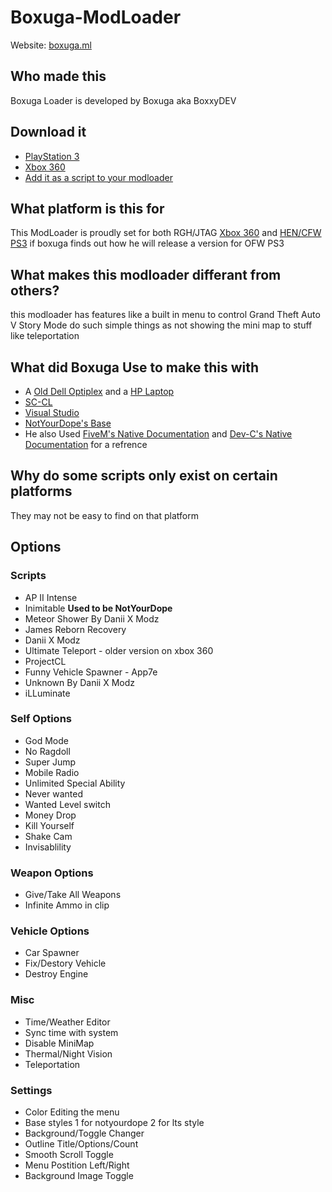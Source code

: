 # Boxuga-ModLoader
Website: [boxuga.ml](BoxxyDEV.github.io/boxuga-modloader-site)

## Who made this
Boxuga Loader is developed by Boxuga aka BoxxyDEV 

## Download it
* [PlayStation 3](https://www.mediafire.com/file/odoggnh8qvbvw9i/update.rpf/file)
* [Xbox 360](https://www.mediafire.com/file/5zknaam7cgxx7zp/tu00000009_00000000/file)
* [Add it as a script to your modloader](https://www.mediafire.com/file/m3yvsf8xwrt0nib/BoxugaLoaderScript.zip/file)

## What platform is this for
This ModLoader is proudly set for both RGH/JTAG [Xbox 360](https://en.wikipedia.org/wiki/Xbox_360) and [HEN/CFW](https://en.wikipedia.org/wiki/PlayStation_3_homebrew) [PS3](https://en.wikipedia.org/wiki/PlayStation_3) if boxuga finds out how he will release a version for OFW PS3

## What makes this modloader differant from others?
this modloader has features like a built in menu to control Grand Theft Auto V Story Mode do such simple things as not showing the mini map to stuff like teleportation

## What did Boxuga Use to make this with
* A [Old Dell Optiplex](https://www.dell.com/en-us/work/shop/cty/pdp/spd/optiplex-780) and a [HP Laptop](https://support.hp.com/au-en/document/c06452793)
* [SC-CL](https://github.com/NativeFunction/SC-CL) 
* [Visual Studio](https://visualstudio.microsoft.com/)
* [NotYourDope's Base](https://archive.org/details/NotYourDopeModloaderBaseCpp)
* He also Used [FiveM's Native Documentation](https://docs.fivem.net/natives/) and [Dev-C's Native Documentation](http://dev-c.com/nativedb/) for a refrence


## Why do some scripts only exist on certain platforms 
They may not be easy to find on that platform

## Options

### Scripts
* AP II Intense
* Inimitable **Used to be NotYourDope**
* Meteor Shower By Danii X Modz
* James Reborn Recovery
* Danii X Modz
* Ultimate Teleport - older version on xbox 360
* ProjectCL
* Funny Vehicle Spawner - App7e
* Unknown By Danii X Modz
* iLLuminate

### Self Options
* God Mode
* No Ragdoll
* Super Jump
* Mobile Radio
* Unlimited Special Ability
* Never wanted
* Wanted Level switch
* Money Drop
* Kill Yourself
* Shake Cam
* Invisablility

### Weapon Options
* Give/Take All Weapons
* Infinite Ammo in clip

### Vehicle Options
* Car Spawner
* Fix/Destory Vehicle
* Destroy Engine

### Misc
* Time/Weather Editor
* Sync time with system
* Disable MiniMap
* Thermal/Night Vision
* Teleportation

### Settings
* Color Editing the menu
* Base styles 1 for notyourdope 2 for lts style
* Background/Toggle Changer
* Outline Title/Options/Count
* Smooth Scroll Toggle
* Menu Postition Left/Right
* Background Image Toggle
